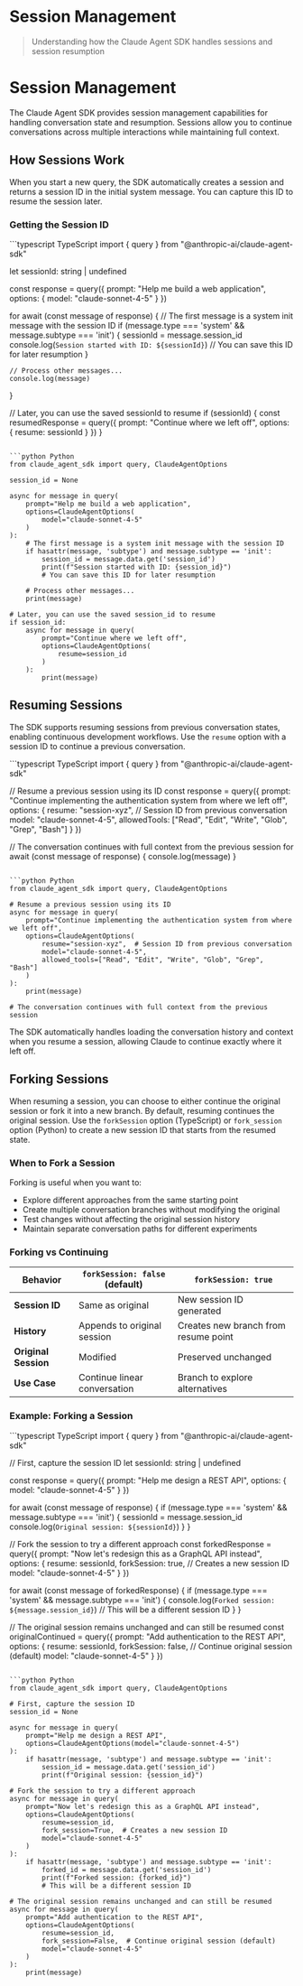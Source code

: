 # Session Management

> Understanding how the Claude Agent SDK handles sessions and session resumption

# Session Management

The Claude Agent SDK provides session management capabilities for handling conversation state and resumption. Sessions allow you to continue conversations across multiple interactions while maintaining full context.

## How Sessions Work

When you start a new query, the SDK automatically creates a session and returns a session ID in the initial system message. You can capture this ID to resume the session later.

### Getting the Session ID

<CodeGroup>
  ```typescript TypeScript
  import { query } from "@anthropic-ai/claude-agent-sdk"

  let sessionId: string | undefined

  const response = query({
    prompt: "Help me build a web application",
    options: {
      model: "claude-sonnet-4-5"
    }
  })

  for await (const message of response) {
    // The first message is a system init message with the session ID
    if (message.type === 'system' && message.subtype === 'init') {
      sessionId = message.session_id
      console.log(`Session started with ID: ${sessionId}`)
      // You can save this ID for later resumption
    }

    // Process other messages...
    console.log(message)
  }

  // Later, you can use the saved sessionId to resume
  if (sessionId) {
    const resumedResponse = query({
      prompt: "Continue where we left off",
      options: {
        resume: sessionId
      }
    })
  }
  ```

  ```python Python
  from claude_agent_sdk import query, ClaudeAgentOptions

  session_id = None

  async for message in query(
      prompt="Help me build a web application",
      options=ClaudeAgentOptions(
          model="claude-sonnet-4-5"
      )
  ):
      # The first message is a system init message with the session ID
      if hasattr(message, 'subtype') and message.subtype == 'init':
          session_id = message.data.get('session_id')
          print(f"Session started with ID: {session_id}")
          # You can save this ID for later resumption

      # Process other messages...
      print(message)

  # Later, you can use the saved session_id to resume
  if session_id:
      async for message in query(
          prompt="Continue where we left off",
          options=ClaudeAgentOptions(
              resume=session_id
          )
      ):
          print(message)
  ```
</CodeGroup>

## Resuming Sessions

The SDK supports resuming sessions from previous conversation states, enabling continuous development workflows. Use the `resume` option with a session ID to continue a previous conversation.

<CodeGroup>
  ```typescript TypeScript
  import { query } from "@anthropic-ai/claude-agent-sdk"

  // Resume a previous session using its ID
  const response = query({
    prompt: "Continue implementing the authentication system from where we left off",
    options: {
      resume: "session-xyz", // Session ID from previous conversation
      model: "claude-sonnet-4-5",
      allowedTools: ["Read", "Edit", "Write", "Glob", "Grep", "Bash"]
    }
  })

  // The conversation continues with full context from the previous session
  for await (const message of response) {
    console.log(message)
  }
  ```

  ```python Python
  from claude_agent_sdk import query, ClaudeAgentOptions

  # Resume a previous session using its ID
  async for message in query(
      prompt="Continue implementing the authentication system from where we left off",
      options=ClaudeAgentOptions(
          resume="session-xyz",  # Session ID from previous conversation
          model="claude-sonnet-4-5",
          allowed_tools=["Read", "Edit", "Write", "Glob", "Grep", "Bash"]
      )
  ):
      print(message)

  # The conversation continues with full context from the previous session
  ```
</CodeGroup>

The SDK automatically handles loading the conversation history and context when you resume a session, allowing Claude to continue exactly where it left off.

## Forking Sessions

When resuming a session, you can choose to either continue the original session or fork it into a new branch. By default, resuming continues the original session. Use the `forkSession` option (TypeScript) or `fork_session` option (Python) to create a new session ID that starts from the resumed state.

### When to Fork a Session

Forking is useful when you want to:

* Explore different approaches from the same starting point
* Create multiple conversation branches without modifying the original
* Test changes without affecting the original session history
* Maintain separate conversation paths for different experiments

### Forking vs Continuing

| Behavior             | `forkSession: false` (default) | `forkSession: true`                  |
| -------------------- | ------------------------------ | ------------------------------------ |
| **Session ID**       | Same as original               | New session ID generated             |
| **History**          | Appends to original session    | Creates new branch from resume point |
| **Original Session** | Modified                       | Preserved unchanged                  |
| **Use Case**         | Continue linear conversation   | Branch to explore alternatives       |

### Example: Forking a Session

<CodeGroup>
  ```typescript TypeScript
  import { query } from "@anthropic-ai/claude-agent-sdk"

  // First, capture the session ID
  let sessionId: string | undefined

  const response = query({
    prompt: "Help me design a REST API",
    options: { model: "claude-sonnet-4-5" }
  })

  for await (const message of response) {
    if (message.type === 'system' && message.subtype === 'init') {
      sessionId = message.session_id
      console.log(`Original session: ${sessionId}`)
    }
  }

  // Fork the session to try a different approach
  const forkedResponse = query({
    prompt: "Now let's redesign this as a GraphQL API instead",
    options: {
      resume: sessionId,
      forkSession: true,  // Creates a new session ID
      model: "claude-sonnet-4-5"
    }
  })

  for await (const message of forkedResponse) {
    if (message.type === 'system' && message.subtype === 'init') {
      console.log(`Forked session: ${message.session_id}`)
      // This will be a different session ID
    }
  }

  // The original session remains unchanged and can still be resumed
  const originalContinued = query({
    prompt: "Add authentication to the REST API",
    options: {
      resume: sessionId,
      forkSession: false,  // Continue original session (default)
      model: "claude-sonnet-4-5"
    }
  })
  ```

  ```python Python
  from claude_agent_sdk import query, ClaudeAgentOptions

  # First, capture the session ID
  session_id = None

  async for message in query(
      prompt="Help me design a REST API",
      options=ClaudeAgentOptions(model="claude-sonnet-4-5")
  ):
      if hasattr(message, 'subtype') and message.subtype == 'init':
          session_id = message.data.get('session_id')
          print(f"Original session: {session_id}")

  # Fork the session to try a different approach
  async for message in query(
      prompt="Now let's redesign this as a GraphQL API instead",
      options=ClaudeAgentOptions(
          resume=session_id,
          fork_session=True,  # Creates a new session ID
          model="claude-sonnet-4-5"
      )
  ):
      if hasattr(message, 'subtype') and message.subtype == 'init':
          forked_id = message.data.get('session_id')
          print(f"Forked session: {forked_id}")
          # This will be a different session ID

  # The original session remains unchanged and can still be resumed
  async for message in query(
      prompt="Add authentication to the REST API",
      options=ClaudeAgentOptions(
          resume=session_id,
          fork_session=False,  # Continue original session (default)
          model="claude-sonnet-4-5"
      )
  ):
      print(message)
  ```
</CodeGroup>